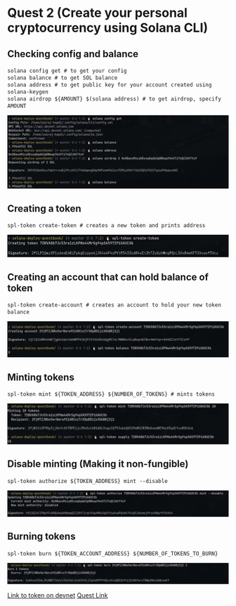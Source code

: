 # Quest 2 (Create your personal cryptocurrency using Solana CLI)

## Checking config and balance
```console
solana config get # to get your config
solana balance # to get SOL balance
solana address # to get public key for your account created using solana-keygen
solana airdrop ${AMOUNT} $(solana address) # to get airdrop, specify AMOUNT
```
![This is an image](./images/checking_config_and_balance.png)

## Creating a token
```console
spl-token create-token # creates a new token and prints address
```
![This is an image](./images/creating_token.png)

## Creating an account that can hold balance of token
```console
spl-token create-account # creates an account to hold your new token balance
```
![This is an image](./images/creating_acc_to_hold_balance.png)

## Minting tokens
```console
spl-token mint ${TOKEN_ADDRESS} ${NUMBER_OF_TOKENS} # mints tokens
```
![This is an image](./images/minting_tokens.png)

## Disable minting (Making it non-fungible)
```console
spl-token authorize ${TOKEN_ADDRESS} mint --disable
```
![This is an image](./images/disable_minting.png)

## Burning tokens
```console
spl-token burn ${TOKEN_ACCOUNT_ADDRESS} ${NUMBER_OF_TOKENS_TO_BURN}
```
![This is an image](./images/burning_tokens.png)

[Link to token on devnet](https://explorer.solana.com/address/72WVA8b7Jc53ra1zLKPHw44MrSgf4pSA597ZPiUAUCXb?cluster=devnet)
[Quest Link](https://openquest.xyz/quest/create_crypto_with_solana_cli)